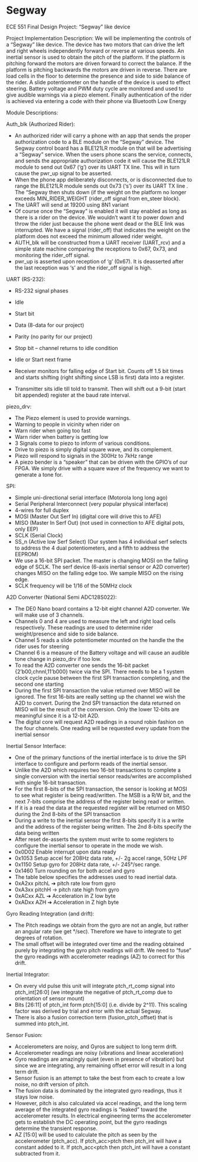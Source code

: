 # Segway
ECE 551 Final Design Project: “Segway” like device

Project Implementation Description:
We will be implementing the controls of a “Segway” like device. The device has two motors that can drive
the left and right wheels independently forward or reverse at various speeds. An inertial sensor is used to
obtain the pitch of the platform. If the platform is pitching forward the motors are driven forward to
correct the balance. If the platform is pitching backwards the motors are driven in reverse. There are
load cells in the floor to determine the presence and side to side balance of the rider. A slide
potentiometer on the handle of the device is used to effect steering. Battery voltage and PWM duty cycle
are monitored and used to give audible warnings via a piezo element. Finally authentication of the rider is
achieved via entering a code with their phone via Bluetooth Low Energy

Module Descriptions:

Auth_blk (Authorized Rider):
- An authorized rider will carry a phone with an app that sends the proper authorization code to a BLE
module on the “Segway” device. The Segway control board has a BLE121LR module on that will be
advertising a “Segway” service. When the users phone scans the service, connects, and sends the
appropriate authorization code it will cause the BLE121LR module to send out 0x67 (‘g’) over its
UART TX line. This will in turn cause the pwr_up signal to be asserted.
- When the phone app deliberately disconnects, or is disconnected due to range the BLE121LR
module sends out 0x73 (‘s’) over its UART TX line . The “Segway then shuts down (if the weight on
the platform no longer exceeds MIN_RIDER_WEIGHT (rider_off signal from en_steer block).
- The UART will send at 19200 using 8N1 variant
- Of course once the “Segway” is enabled it will stay enabled as long as there is a rider on the device.
We wouldn’t want it to power down and throw the rider just because the phone went dead or the
BLE link was interrupted. We have a signal (rider_off) that indicates the weight on the platform
does not exceed the minimum allowed rider weight.
- AUTH_blk will be constructed from a UART receiver (UART_rcv) and a
simple state machine comparing the receptions to 0x67, 0x73, and monitoring
the rider_off signal.
- pwr_up is asserted upon reception of ‘g’ (0x67). It is deasserted after
the last reception was ‘s’ and the rider_off signal is high.

UART (RS-232):
- RS-232 signal phases
- Idle
- Start bit
- Data (8-data for our project)
- Parity (no parity for our project)
- Stop bit – channel returns to idle condition
- Idle or Start next frame

- Receiver monitors for falling edge of Start bit. Counts off 1.5 bit times and
starts shifting (right shifting since LSB is first) data into a register.
- Transmitter sits idle till told to transmit. Then will shift out a 9-bit (start bit
appended) register at the baud rate interval.

piezo_drv:
- The Piezo element is used to provide warnings.
- Warning to people in vicinity when rider on
- Warn rider when going too fast
- Warn rider when battery is getting low
- 3 Signals come to piezo to inform of various conditions.
- Drive to piezo is simply digital square wave, and its complement.
- Piezo will respond to signals in the 300Hz to 7kHz range
- A piezo bender is a “speaker” that can be driven with the
GPIO’s of our FPGA. We simply drive with a square
wave of the frequency we want to generate a tone for.

SPI:
- Simple uni-directional serial interface (Motorola long long ago)
- Serial Peripheral Interconnect (very popular physical interface)
- 4-wires for full duplex
- MOSI (Master Out Serf In) (digital core will drive this to AFE)
- MISO (Master In Serf Out) (not used in connection to AFE digital pots, only EEP)
- SCLK (Serial Clock)
- SS_n (Active low Serf Select) (Our system has 4 individual serf selects to
address the 4 dual potentiometers, and a fifth to address the EEPROM)
- We use a 16-bit SPI packet. The master is changing MOSI on the falling edge of
SCLK. The serf device (6-axis inertial sensor or A2D converter) changes MISO on the falling edge
too. We sample MISO on the rising edge.
- SCLK frequency will be 1/16 of the 50MHz clock

A2D Converter (National Semi ADC128S022):
- The DE0 Nano board contains a 12-bit eight
channel A2D converter. We will make use of 3
channels.
- Channels 0 and 4 are used to measure the left
and right load cells respectively. These
readings are used to determine rider
weight/presence and side to side balance.
- Channel 5 reads a slide potentiometer mounted
on the handle the the rider uses for steering
- Channel 6 is a measure of the
Battery voltage and will cause
an audible tone change in
piezo_drv if too low.
- To read the A2D converter one sends the 16-bit packet
{2’b00,chnnl,11’b000} twice via the SPI. There needs to be a
1 system clock cycle pause between the first SPI transaction
completing, and the second one starting
- During the first SPI transaction the value returned over MISO will be ignored. The first 16-bits are
really setting up the channel we wish the A2D to convert. During the 2nd SPI transaction the data
returned on MISO will be the result of the conversion. Only the lower 12-bits are meaningful since it is
a 12-bit A2D.
- The digital core will request A2D readings in a round robin fashion on the four channels. One reading
will be requested every update from the inertial sensor

Inertial Sensor Interface:
- One of the primary functions of the inertial interface is to drive the SPI
interface to configure and perform reads of the inertial sensor.
- Unlike the A2D which requires two 16-bit transactions to complete a single
conversion with the inertial sensor reads/writes are accomplished with single 16-bit
transaction.
- For the first 8-bits of the SPI transaction, the sensor is looking at MOSI to see what
register is being read/written. The MSB is a R/W bit, and the next 7-bits comprise
the address of the register being read or written.
- If it is a read the data at the requested register will be returned on MISO during the 2nd 8-bits of the SPI transaction
- During a write to the inertial sensor the first 8-bits specify it is a write and the
address of the register being written. The 2nd 8-bits specify the data being
written
- After reset de-asserts the system must write to some registers to configure the
inertial sensor to operate in the mode we wish. 
- 0x0D02 Enable interrupt upon data ready
- 0x1053 Setup accel for 208Hz data rate, +/- 2g accel range, 50Hz LPF
- 0x1150 Setup gyro for 208Hz data rate, +/- 245°/sec range.
- 0x1460 Turn rounding on for both accel and gyro
- The table below specifies the addresses used to read inertial data.
- 0xA2xx pitchL ➔ pitch rate low from gyro
- 0xA3xx pitchH → pitch rate high from gyro
- 0xACxx AZL ➔ Acceleration in Z low byte
- 0xADxx AZH ➔ Acceleration in Z high byte

Gyro Reading Integration (and drift):
- The Pitch readings we obtain from the gyro are not an angle, but
rather an angular rate (we get °/sec). Therefore we have to integrate
to get degrees of rotation.
- The small offset will be integrated over time and the reading obtained
purely by integrating the gyro pitch readings will drift. We need to
“fuse” the gyro readings with accelerometer readings (AZ) to correct
for this drift.

Inertial Integrator:
- On every vld pulse this unit will integrate ptch_rt_comp signal into ptch_int[26:0]
(we integrate the negative of ptch_rt_comp due to orientation of sensor mount)
- Bits [26:11] of ptch_int form ptch[15:0] (i.e. divide by 2^11). This scaling factor
was derived by trial and error with the actual Segway.
- There is also a fusion correction term (fusion_ptch_offset) that is summed into
ptch_int.

Sensor Fusion:
- Accelerometers are noisy, and Gyros are subject to long term drift.
- Accelerometer readings are noisy (vibrations and linear acceleration)
- Gyro readings are amazingly quiet (even in presence of vibration) but since
we are integrating, any remaining offset error will result in a long term drift.
- Sensor fusion is an attempt to take the best from each to create a low noise, no drift
version of pitch.
- The fusion data is dominated by the integrated gyro readings, thus it stays low
noise.
- However, pitch is also calculated via accel readings, and the long term
average of the integrated gyro readings is “leaked” toward the accelerometer
results. In electrical engineering terms the accelerometer gets to establish the
DC operating point, but the gyro readings determine the transient response.
- AZ [15:0] will be used to calculate the pitch as seen by the accelerometer
(ptch_acc). If ptch_acc>ptch then ptch_int will have a constant added to it.
If ptch_acc<ptch then ptch_int will have a constant subtracted from it.
